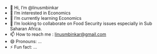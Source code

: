 - 👋 Hi, I’m @linusmbinkar
- 👀 I’m interested in Economics
- 🌱 I’m currently learning Economics
- 💞️ I’m looking to collaborate on Food Security issues especially in Sub Saharan Africa.
- 📫 How to reach me : linusmbinkar@gmail.com
- 😄 Pronouns: ...
- ⚡ Fun fact: ...

<!---
linusmbinkar/linusmbinkar is a ✨ special ✨ repository because its `README.md` (this file) appears on your GitHub profile.
You can click the Preview link to take a look at your changes.
--->
